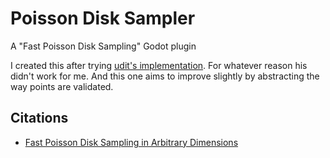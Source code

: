 # Poisson Disk Sampler
A "Fast Poisson Disk Sampling" Godot plugin

I created this after trying [udit's implementation](https://github.com/udit/poisson-disc-sampling). For whatever reason his didn't work for me. And this one aims to improve slightly by abstracting the way points are validated.

## Citations
* [Fast Poisson Disk Sampling in Arbitrary Dimensions](https://www.cs.ubc.ca/~rbridson/docs/bridson-siggraph07-poissondisk.pdf)